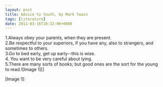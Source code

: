 ```yaml
---
layout: post
title: Advice to Youth, by Mark Twain
tags: [literature]
date: 2011-03-16T10:32:00+0800
---
```


1.Always obey your parents, when they are present.  
2.Be respectful to your superiors, if you have any, also to strangers, and sometimes to others.  
3.Go to bed early, get up early--this is wise.  
4. You want to be very careful about lying.  
5.There are many sorts of books; but good ones are the sort for the young to read.![Image 1][]


[Image 1]: 